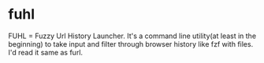 # fuhl
FUHL = Fuzzy Url History Launcher. It's a command line utility(at least in the beginning) to take input and filter through browser history like fzf with files. I'd read it same as furl.
